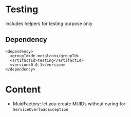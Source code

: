 # Testing

Includes helpers for testing purpose only

## Dependency

    <dependency>
      <groupId>de.metalcon</groupId>
      <artifactId>testing</artifactId>
      <version>0.0.1</version>
    </dependency>

# Content

* MuidFactory: let you create MUIDs without caring for `ServiceOverloadException`
